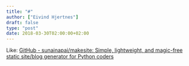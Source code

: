 ```yaml
---
title: "#"
author: ["Eivind Hjertnes"]
draft: false
type: "post"
date: 2018-03-30T02:00:00+02:00
---
```


Like: [GitHub -
sunainapai/makesite: Simple, lightweight, and magic-free static
site/blog generator for Python coders](https://github.com/sunainapai/makesite)
